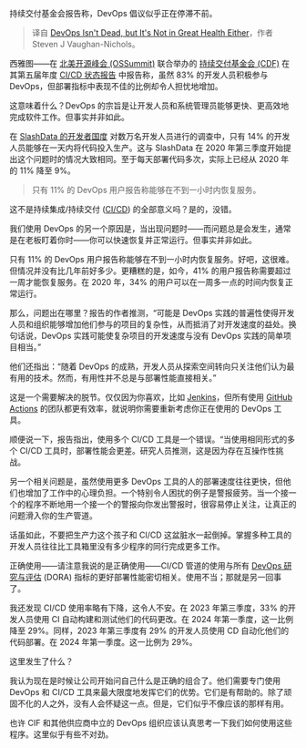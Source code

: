 
<!--
title: DevOps没有死，但也绝非健康
cover: https://cdn.thenewstack.io/media/2024/04/e399a014-kristine-wook-e1_rw3hibuw-unsplash.jpg
-->

持续交付基金会报告称，DevOps 倡议似乎正在停滞不前。

> 译自 [DevOps Isn't Dead, but It's Not in Great Health Either](https://thenewstack.io/devops-isnt-dead-but-its-not-in-great-health-either/)，作者 Steven J Vaughan-Nichols。

西雅图——在 [北美开源峰会 (OSSummit)](https://events.linuxfoundation.org/open-source-summit-north-america/) 联合举办的 [持续交付基金会 (CDF)](https://cd.foundation/) 在其第五届年度 [CI/CD 状态报告](https://cd.foundation/state-of-cd-2023/) 中报告称，虽然 83% 的开发人员积极参与 DevOps，但部署指标中表现不佳的比例却令人担忧地增加。

这意味着什么？DevOps 的宗旨是让开发人员和系统管理员能够更快、更高效地完成软件工作。但事实并非如此。

在 [SlashData 的开发者国度](https://www.developernation.net/developer-reports/dn23) 对数万名开发人员进行的调查中，只有 14% 的开发人员能够在一天内将代码投入生产。这与 SlashData 在 2020 年第三季度开始提出这个问题时的情况大致相同。至于每天部署代码多次，实际上已经从 2020 年的 11% 降至 9%。

> 只有 11% 的 DevOps 用户报告称能够在不到一小时内恢复服务。

这不是持续集成/持续交付 ([CI/CD](https://thenewstack.io/ci-cd/)) 的全部意义吗？是的，没错。

我们使用 DevOps 的另一个原因是，当出现问题时——而问题总是会发生，通常是在老板盯着你时——你可以快速恢复并正常运行。但事实并非如此。

只有 11% 的 DevOps 用户报告称能够在不到一小时内恢复服务。好吧，这很难。但情况并没有比几年前好多少。更糟糕的是，如今，41% 的用户报告称需要超过一周才能恢复服务。在 2020 年，34% 的用户可以在一周多一点的时间内恢复正常运行。

那么，问题出在哪里？报告的作者推测，“可能是 DevOps 实践的普遍性使得开发人员和组织能够增加他们参与的项目的复杂性，从而抵消了对开发速度的益处。换句话说，DevOps 实践可能使复杂项目的开发速度与没有 DevOps 实践的简单项目相当。”

他们还指出：“随着 DevOps 的成熟，开发人员从探索空间转向只关注他们认为最有用的技术。然而，有用性并不总是与部署性能直接相关。”

这是一个需要解决的脱节。仅仅因为你喜欢，比如 [Jenkins](https://www.jenkins.io/)，但所有使用 [GitHub Actions](https://github.com/features/actions) 的团队都更有效率，就说明你需要重新考虑你正在使用的 DevOps 工具。

顺便说一下，报告指出，使用多个 CI/CD 工具是一个错误。“当使用相同形式的多个 CI/CD 工具时，部署性能会更差。研究人员推测，这是因为存在互操作性挑战。

另一个相关问题是，虽然使用更多 DevOps 工具的人的部署速度往往更快，但他们也增加了工作中的心理负担。一个特别令人困扰的例子是警报疲劳。当一个接一个的程序不断地用一个接一个的警报向你发出警报时，很容易停止关注，让真正的问题滑入你的生产管道。

话虽如此，不要把生产力这个孩子和 CI/CD 这盆脏水一起倒掉。掌握多种工具的开发人员往往比工具箱里没有多少程序的同行完成更多工作。

正确使用——请注意我说的是正确使用——CI/CD 管道的使用与所有 [DevOps 研究与评估](https://thenewstack.io/limitations-in-measuring-platform-engineering-with-dora-metrics/) (DORA) 指标的更好部署性能密切相关。使用不当；那就是另一回事了。

我还发现 CI/CD 使用率略有下降，这令人不安。在 2023 年第三季度，33% 的开发人员使用 CI 自动构建和测试他们的代码更改。在 2024 年第一季度，这一比例降至 29%。同样，2023 年第三季度有 29% 的开发人员使用 CD 自动化他们的代码部署。在 2024 年第一季度。这一比例为 29%。

这里发生了什么？

我认为现在是时候让公司开始问自己什么是正确的组合了。他们需要专门使用 DevOps 和 CI/CD 工具来最大限度地发挥它们的优势。它们是有帮助的。除了顽固不化的人之外，没有人会怀疑这一点。但是，它们似乎不像应该的那样有用。

也许 CIF 和其他供应商中立的 DevOps 组织应该认真思考一下我们如何使用这些程序。这里似乎有些不对劲。
